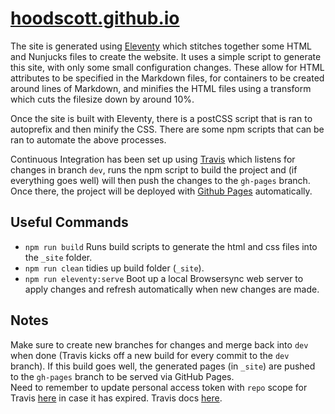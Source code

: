 # [hoodscott.github.io](http://hoodscott.github.io)

The site is generated using [Eleventy](https://www.11ty.dev/) which stitches together some HTML and Nunjucks files to create the website. It uses a simple script to generate this site, with only some small configuration changes. These allow for HTML attributes to be specified in the Markdown files, for containers to be created around lines of Markdown, and minifies the HTML files using a transform which cuts the filesize down by around 10%.

Once the site is built with Eleventy, there is a postCSS script that is ran to autoprefix and then minify the CSS. There are some npm scripts that can be ran to automate the above processes.

Continuous Integration has been set up using [Travis](https://travis-ci.org/) which listens for changes in branch `dev`, runs the npm script to build the project and (if everything goes well) will then push the changes to the `gh-pages` branch. Once there, the project will be deployed with [Github Pages](https://pages.github.com/) automatically.

## Useful Commands

- `npm run build` Runs build scripts to generate the html and css files into the `_site` folder.
- `npm run clean` tidies up build folder (`_site`).
- `npm run eleventy:serve` Boot up a local Browsersync web server to apply changes and refresh automatically when new changes are made.

## Notes

Make sure to create new branches for changes and merge back into `dev` when done (Travis kicks off a new build for every commit to the `dev` branch).  If this build goes well, the generated pages (in `_site`) are pushed to the `gh-pages` branch to be served via GitHub Pages.  
Need to remember to update personal access token with `repo` scope for Travis [here]( https://github.com/settings/tokens/new) in case it has expired.  Travis docs [here]( https://docs.travis-ci.com/user/deployment/pages/).
